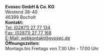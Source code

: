<div class="row">
    <div class="col-md-4">
        <div class="card border-secondary">
            <div class="card-body">
                <strong>Evosec GmbH & Co. KG</strong><br>   
                Westend 38-40<br>   
                46399 Bocholt<br>
            </div>
        </div>
    </div>
</div>
<div class="col-md-4">
    <div class="card border-secondary">
        <div class="card-body">
            <strong>Kontakt:</strong><br>   
            <a href="tel:(02871) 27 77 134">Tel: (02871) 27 77 134</a><br>   
            <a href="fax:(02871) 27 77 168">Fax: (02871) 27 77 168</a><br>     
            <a href="mailto:webkontakt@evosec.de">E-Mail: webkontakt@evosec.de</a><br>
        </div>
    </div>  
</div>

<div class="col-md-4">
    <div class="card border-secondary">
        <div class="card-body">
            <strong>Öffnungszeiten:</strong><br>
            Montags bis Freitags von 7.30 Uhr - 17.00 Uhr<br>
        </div>
    </div>
</div>


